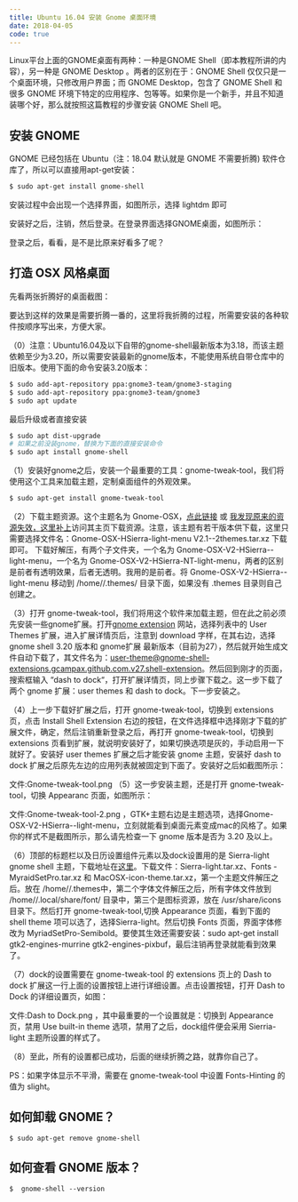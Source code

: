 ```yaml
---
title: Ubuntu 16.04 安装 Gnome 桌面环境
date: 2018-04-05
code: true
---
```


Linux平台上面的GNOME桌面有两种：一种是GNOME Shell（即本教程所讲的内容），另一种是 GNOME Desktop 。两者的区别在于：GNOME Shell 仅仅只是一个桌面环境，只修改用户界面；而 GNOME Desktop，包含了 GNOME Shell 和很多 GNOME 环境下特定的应用程序、包等等。如果你是一个新手，并且不知道装哪个好，那么就按照这篇教程的步骤安装 GNOME Shell 吧。

## 安装 GNOME
GNOME 已经包括在 Ubuntu（注：18.04 默认就是 GNOME 不需要折腾) 软件仓库了，所以可以直接用apt-get安装：
``` bash
$ sudo apt-get install gnome-shell
```
安装过程中会出现一个选择界面，如图所示，选择 lightdm 即可

安装好之后，注销，然后登录。在登录界面选择GNOME桌面，如图所示：

登录之后，看看，是不是比原来好看多了呢？

## 打造 OSX 风格桌面
先看两张折腾好的桌面截图：

要达到这样的效果是需要折腾一番的，这里将我折腾的过程，所需要安装的各种软件按顺序写出来，方便大家。

（0）注意：Ubuntu16.04及以下自带的gnome-shell最新版本为3.18，而该主题依赖至少为3.20，所以需要安装最新的gnome版本，不能使用系统自带仓库中的旧版本。使用下面的命令安装3.20版本：

``` bash
$ sudo add-apt-repository ppa:gnome3-team/gnome3-staging
$ sudo add-apt-repository ppa:gnome3-team/gnome3
$ sudo apt update
```

最后升级或者直接安装

``` bash
$ sudo apt dist-upgrade
# 如果之前没装gnome，替换为下面的直接安装命令
$ sudo apt install gnome-shell
```

（1）安装好gnome之后，安装一个最重要的工具：gnome-tweak-tool，我们将使用这个工具来加载主题，定制桌面组件的外观效果。

``` bash
$ sudo apt-get install gnome-tweak-tool
```

（2）下载主题资源。这个主题名为 Gnome-OSX，[点此链接](https://www.gnome-look.org/p/1171688/ "点此链接") 或 [我发现原来的资源失效，这里补上](https://www.gnome-look.org/p/1013714/ "我发现原来的资源失效，这里补上")访问其主页下载资源。注意，该主题有若干版本供下载，这里只需要选择文件名：Gnome-OSX-HSierra-light-menu V2.1--2themes.tar.xz 下载即可。 下载好解压，有两个子文件夹，一个名为 Gnome-OSX-V2-HSierra--light-menu，一个名为 Gnome-OSX-V2-HSierra-NT-light-menu，两者的区别是前者有透明效果，后者无透明。我用的是前者。将 Gnome-OSX-V2-HSierra--light-menu 移动到 /home/<your username>/.themes/ 目录下面，如果没有 .themes 目录则自己创建之。

（3）打开 gnome-tweak-tool，我们将用这个软件来加载主题，但在此之前必须先安装一些gnome扩展。打开[gnome extension](https://extensions.gnome.org/ "gnome extension") 网站，选择列表中的 User Themes 扩展，进入扩展详情页后，注意到 download 字样，在其右边，选择 gnome shell 3.20 版本和 gnome扩展 最新版本（目前为27），然后就开始生成文件自动下载了，其文件名为：user-theme@gnome-shell-extensions.gcampax.github.com.v27.shell-extension。然后回到刚才的页面，搜索框输入 “dash to dock“，打开扩展详情页，同上步骤下载之。这一步下载了两个 gnome 扩展：user themes 和 dash to dock。下一步安装之。

（4）上一步下载好扩展之后，打开 gnome-tweak-tool，切换到 extensions 页，点击 Install Shell Extension 右边的按钮，在文件选择框中选择刚才下载的扩展文件，确定，然后注销重新登录之后，再打开 gnome-tweak-tool，切换到 extensions 页看到扩展，就说明安装好了，如果切换选项是灰的，手动启用一下就好了。安装好 user themes 扩展之后才能安装 gnome 主题，安装好 dash to dock 扩展之后原先左边的应用列表就被固定到下面了。安装好之后如截图所示：
    
文件:Gnome-tweak-tool.png
（5）这一步安装主题，还是打开 gnome-tweak-tool，切换 Appearanc 页面，如图所示：

文件:Gnome-tweak-tool-2.png
，GTK+主题右边是主题选项，选择Gnome-OSX-V2-HSierra--light-menu，立刻就能看到桌面元素变成mac的风格了。如果你的样式不是截图所示，那么请先检查一下 gnome 版本是否为 3.20 及以上。

（6）顶部的标题栏以及日历设置组件元素以及dock设置用的是 Sierra-light gnome shell 主题，下载地址在[这里](https://www.gnome-look.org/p/1013714/ "这里")。下载文件：Sierra-light.tar.xz、Fonts - MyraidSetPro.tar.xz 和 MacOSX-icon-theme.tar.xz，第一个主题文件解压之后。放在 /home/<username>/.themes中，第二个字体文件解压之后，所有字体文件放到 /home/<username>/.local/share/font/ 目录中，第三个是图标资源，放在 /usr/share/icons 目录下。然后打开 gnome-tweak-tool,切换 Appearance 页面，看到下面的 shell theme 项可以选了，选择Sierra-light。然后切换 Fonts 页面，界面字体修改为 MyriadSetPro-Semibold。要使其生效还需要安装：sudo apt-get install gtk2-engines-murrine gtk2-engines-pixbuf，最后注销再登录就能看到效果了。

（7）dock的设置需要在 gnome-tweak-tool 的 extensions 页上的 Dash to dock 扩展这一行上面的设置按钮上进行详细设置。点击设置按钮，打开 Dash to Dock 的详细设置页，如图：

文件:Dash to Dock.png
，其中最重要的一个设置就是：切换到 Appearance 页，禁用 Use built-in theme 选项，禁用了之后，dock组件便会采用 Sierria-light 主题所设置的样式了。

（8）至此，所有的设置都已成功，后面的继续折腾之路，就靠你自己了。

PS：如果字体显示不平滑，需要在 gnome-tweak-tool 中设置 Fonts-Hinting 的值为 slight。

## 如何卸载 GNOME？

``` shell
$ sudo apt-get remove gnome-shell
```

## 如何查看 GNOME 版本？

``` shell
$  gnome-shell --version
```